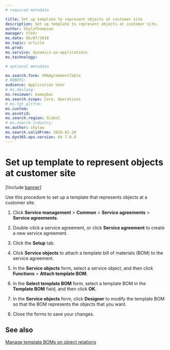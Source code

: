 ```yaml
---
# required metadata

title: Set up template to represent objects at customer site 
description: Set up template to represent objects at customer site.
author: ShylaThompson
manager: tfehr
ms.date: 05/07/2018
ms.topic: article
ms.prod: 
ms.service: dynamics-ax-applications
ms.technology: 

# optional metadata

ms.search.form: SMAAgreementTable
# ROBOTS: 
audience: Application User
# ms.devlang: 
ms.reviewer: kamaybac
ms.search.scope: Core, Operations
# ms.tgt_pltfrm: 
ms.custom: 
ms.assetid: 
ms.search.region: Global
# ms.search.industry: 
ms.author: shylaw
ms.search.validFrom: 2016-02-28
ms.dyn365.ops.version: AX 7.0.0
---
```


# Set up template to represent objects at customer site 

[!include [banner](../includes/banner.md)]


Use this procedure to set up a template that represents objects at a customer site.

1.  Click **Service management** \> **Common** \> **Service agreements** \> **Service agreements**.

2.  Double-click a service agreement, or click **Service agreement** to create a new service agreement.

3.  Click the **Setup** tab.

4.  Click **Service objects** to attach a template bill of materials (BOM) to the service agreement.

5.  In the **Service objects** form, select a service object, and then click **Functions** \> **Attach template BOM**.

6.  In the **Select template BOM** form, select a template BOM in the **Template BOM** field, and then click **OK**.

7.  In the **Service objects** form, click **Designer** to modify the template BOM so that the BOM represents the objects that you want.

8.  Close the forms to save your changes.

## See also

[Manage template BOMs on object relations](manage-template-boms-on-object-relations.md)

  


